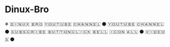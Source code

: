 # Dinux-Bro
❄ 🇩​🇮​🇳​🇺​🇽​ 🇧​🇷​🇴​ 🇾​🇴​🇺​🇹​🇺​🇧​🇪​ 🇨​🇭​🇦​🇳​🇳​🇪​🇱​ ⚫​        🇾​🇴​🇺​🇹​🇺​🇧​🇪​ 🇨​🇭​🇦​🇳​🇳​🇪​🇱​    ⚫​        🇸​🇺​🇧​🇸​🇨​🇷​🇮​🇧​🇪​ 🇧​🇺​🇹​🇹​🇴​🇳​  🇨​🇱​🇮​🇨​🇰​  🇧​🇪​🇱​🇱​ 🇮​🇨​🇴​🇳​  🇦​🇱​🇱​  ⚫​         🇻​🇮​🇩​🇪​🇴​🇸​       ⚫​  
